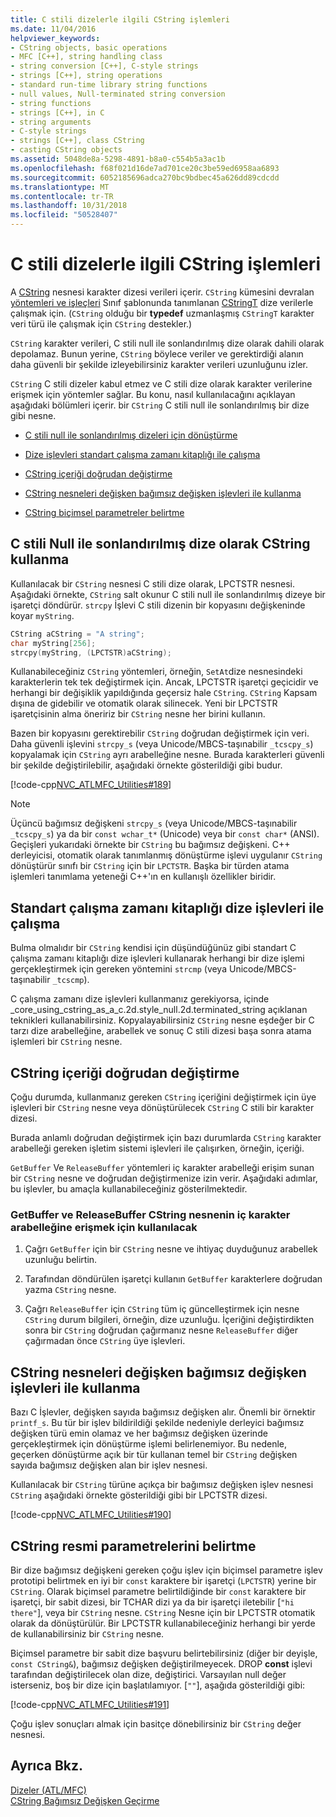 ```yaml
---
title: C stili dizelerle ilgili CString işlemleri
ms.date: 11/04/2016
helpviewer_keywords:
- CString objects, basic operations
- MFC [C++], string handling class
- string conversion [C++], C-style strings
- strings [C++], string operations
- standard run-time library string functions
- null values, Null-terminated string conversion
- string functions
- strings [C++], in C
- string arguments
- C-style strings
- strings [C++], class CString
- casting CString objects
ms.assetid: 5048de8a-5298-4891-b8a0-c554b5a3ac1b
ms.openlocfilehash: f68f021d16de7ad701ce20c3be59ed6958aa6893
ms.sourcegitcommit: 6052185696adca270bc9bdbec45a626dd89cdcdd
ms.translationtype: MT
ms.contentlocale: tr-TR
ms.lasthandoff: 10/31/2018
ms.locfileid: "50528407"
---
```

# <a name="cstring-operations-relating-to-c-style-strings"></a>C stili dizelerle ilgili CString işlemleri

A [CString](../atl-mfc-shared/using-cstring.md) nesnesi karakter dizesi verileri içerir. `CString` kümesini devralan [yöntemleri ve işleçleri](../atl-mfc-shared/reference/cstringt-class.md) Sınıf şablonunda tanımlanan [CStringT](../atl-mfc-shared/reference/cstringt-class.md) dize verilerle çalışmak için. (`CString` olduğu bir **typedef** uzmanlaşmış `CStringT` karakter veri türü ile çalışmak için `CString` destekler.)

`CString` karakter verileri, C stili null ile sonlandırılmış dize olarak dahili olarak depolamaz. Bunun yerine, `CString` böylece veriler ve gerektirdiği alanın daha güvenli bir şekilde izleyebilirsiniz karakter verileri uzunluğunu izler.

`CString` C stili dizeler kabul etmez ve C stili dize olarak karakter verilerine erişmek için yöntemler sağlar. Bu konu, nasıl kullanılacağını açıklayan aşağıdaki bölümleri içerir. bir `CString` C stili null ile sonlandırılmış bir dize gibi nesne.

- [C stili null ile sonlandırılmış dizeleri için dönüştürme](#_core_using_cstring_as_a_c.2d.style_null.2d.terminated_string)

- [Dize işlevleri standart çalışma zamanı kitaplığı ile çalışma](#_core_working_with_standard_run.2d.time_library_string_functions)

- [CString içeriği doğrudan değiştirme](#_core_modifying_cstring_contents_directly)

- [CString nesneleri değişken bağımsız değişken işlevleri ile kullanma](#_core_using_cstring_objects_with_variable_argument_functions)

- [CString biçimsel parametreler belirtme](#_core_specifying_cstring_formal_parameters)

##  <a name="_core_using_cstring_as_a_c.2d.style_null.2d.terminated_string"></a> C stili Null ile sonlandırılmış dize olarak CString kullanma

Kullanılacak bir `CString` nesnesi C stili dize olarak, LPCTSTR nesnesi. Aşağıdaki örnekte, `CString` salt okunur C stili null ile sonlandırılmış dizeye bir işaretçi döndürür. `strcpy` İşlevi C stili dizenin bir kopyasını değişkeninde koyar `myString`.

```cpp
CString aCString = "A string";
char myString[256];
strcpy(myString, (LPCTSTR)aCString);
```

Kullanabileceğiniz `CString` yöntemleri, örneğin, `SetAt`dize nesnesindeki karakterlerin tek tek değiştirmek için. Ancak, LPCTSTR işaretçi geçicidir ve herhangi bir değişiklik yapıldığında geçersiz hale `CString`. `CString` Kapsam dışına de gidebilir ve otomatik olarak silinecek. Yeni bir LPCTSTR işaretçisinin alma öneririz bir `CString` nesne her birini kullanın.

Bazen bir kopyasını gerektirebilir `CString` doğrudan değiştirmek için veri. Daha güvenli işlevini `strcpy_s` (veya Unicode/MBCS-taşınabilir `_tcscpy_s`) kopyalamak için `CString` ayrı arabelleğine nesne. Burada karakterleri güvenli bir şekilde değiştirilebilir, aşağıdaki örnekte gösterildiği gibi budur.

[!code-cpp[NVC_ATLMFC_Utilities#189](../atl-mfc-shared/codesnippet/cpp/cstring-operations-relating-to-c-style-strings_1.cpp)]

> [!NOTE]
> Üçüncü bağımsız değişkeni `strcpy_s` (veya Unicode/MBCS-taşınabilir `_tcscpy_s`) ya da bir `const wchar_t*` (Unicode) veya bir `const char*` (ANSI). Geçişleri yukarıdaki örnekte bir `CString` bu bağımsız değişkeni. C++ derleyicisi, otomatik olarak tanımlanmış dönüştürme işlevi uygulanır `CString` dönüştürür sınıfı bir `CString` için bir `LPCTSTR`. Başka bir türden atama işlemleri tanımlama yeteneği C++'ın en kullanışlı özellikler biridir.

##  <a name="_core_working_with_standard_run.2d.time_library_string_functions"></a> Standart çalışma zamanı kitaplığı dize işlevleri ile çalışma

Bulma olmalıdır bir `CString` kendisi için düşündüğünüz gibi standart C çalışma zamanı kitaplığı dize işlevleri kullanarak herhangi bir dize işlemi gerçekleştirmek için gereken yöntemini `strcmp` (veya Unicode/MBCS-taşınabilir `_tcscmp`).

C çalışma zamanı dize işlevleri kullanmanız gerekiyorsa, içinde _core_using_cstring_as_a_c.2d.style_null.2d.terminated_string açıklanan teknikleri kullanabilirsiniz. Kopyalayabilirsiniz `CString` nesne eşdeğer bir C tarzı dize arabelleğine, arabellek ve sonuç C stili dizesi başa sonra atama işlemleri bir `CString` nesne.

##  <a name="_core_modifying_cstring_contents_directly"></a> CString içeriği doğrudan değiştirme

Çoğu durumda, kullanmanız gereken `CString` içeriğini değiştirmek için üye işlevleri bir `CString` nesne veya dönüştürülecek `CString` C stili bir karakter dizesi.

Burada anlamlı doğrudan değiştirmek için bazı durumlarda `CString` karakter arabelleği gereken işletim sistemi işlevleri ile çalışırken, örneğin, içeriği.

`GetBuffer` Ve `ReleaseBuffer` yöntemleri iç karakter arabelleği erişim sunan bir `CString` nesne ve doğrudan değiştirmenize izin verir. Aşağıdaki adımlar, bu işlevler, bu amaçla kullanabileceğiniz gösterilmektedir.

### <a name="to-use-getbuffer-and-releasebuffer-to-access-the-internal-character-buffer-of-a-cstring-object"></a>GetBuffer ve ReleaseBuffer CString nesnenin iç karakter arabelleğine erişmek için kullanılacak

1. Çağrı `GetBuffer` için bir `CString` nesne ve ihtiyaç duyduğunuz arabellek uzunluğu belirtin.

1. Tarafından döndürülen işaretçi kullanın `GetBuffer` karakterlere doğrudan yazma `CString` nesne.

1. Çağrı `ReleaseBuffer` için `CString` tüm iç güncelleştirmek için nesne `CString` durum bilgileri, örneğin, dize uzunluğu. İçeriğini değiştirdikten sonra bir `CString` doğrudan çağırmanız nesne `ReleaseBuffer` diğer çağırmadan önce `CString` üye işlevleri.

##  <a name="_core_using_cstring_objects_with_variable_argument_functions"></a> CString nesneleri değişken bağımsız değişken işlevleri ile kullanma

Bazı C İşlevler, değişken sayıda bağımsız değişken alır. Önemli bir örnektir `printf_s`. Bu tür bir işlev bildirildiği şekilde nedeniyle derleyici bağımsız değişken türü emin olamaz ve her bağımsız değişken üzerinde gerçekleştirmek için dönüştürme işlemi belirlenemiyor. Bu nedenle, geçerken dönüştürme açık bir tür kullanan temel bir `CString` değişken sayıda bağımsız değişken alan bir işlev nesnesi.

Kullanılacak bir `CString` türüne açıkça bir bağımsız değişken işlev nesnesi `CString` aşağıdaki örnekte gösterildiği gibi bir LPCTSTR dizesi.

[!code-cpp[NVC_ATLMFC_Utilities#190](../atl-mfc-shared/codesnippet/cpp/cstring-operations-relating-to-c-style-strings_2.cpp)]

##  <a name="_core_specifying_cstring_formal_parameters"></a> CString resmi parametrelerini belirtme

Bir dize bağımsız değişkeni gereken çoğu işlev için biçimsel parametre işlev prototipi belirtmek en iyi bir `const` karaktere bir işaretçi (`LPCTSTR`) yerine bir `CString`. Olarak biçimsel parametre belirtildiğinde bir `const` karaktere bir işaretçi, bir sabit dizesi, bir TCHAR dizi ya da bir işaretçi iletebilir [`"hi there"`], veya bir `CString` nesne. `CString` Nesne için bir LPCTSTR otomatik olarak da dönüştürülür. Bir LPCTSTR kullanabileceğiniz herhangi bir yerde de kullanabilirsiniz bir `CString` nesne.

Biçimsel parametre bir sabit dize başvuru belirtebilirsiniz (diğer bir deyişle, `const CString&`), bağımsız değişken değiştirilmeyecek. DROP **const** işlevi tarafından değiştirilecek olan dize, değiştirici. Varsayılan null değer isterseniz, boş bir dize için başlatılamıyor. [`""`], aşağıda gösterildiği gibi:

[!code-cpp[NVC_ATLMFC_Utilities#191](../atl-mfc-shared/codesnippet/cpp/cstring-operations-relating-to-c-style-strings_3.cpp)]

Çoğu işlev sonuçları almak için basitçe dönebilirsiniz bir `CString` değer nesnesi.

## <a name="see-also"></a>Ayrıca Bkz.

[Dizeler (ATL/MFC)](../atl-mfc-shared/strings-atl-mfc.md)<br/>
[CString Bağımsız Değişken Geçirme](../atl-mfc-shared/cstring-argument-passing.md)
